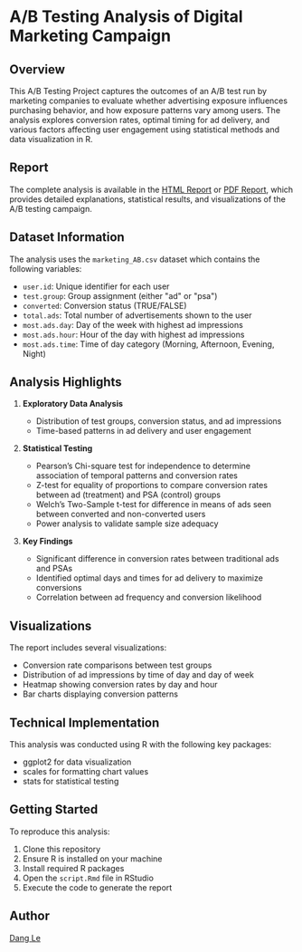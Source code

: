 # A/B Testing Analysis of Digital Marketing Campaign


## Overview

This A/B Testing Project captures the outcomes of an A/B test run by marketing companies to evaluate whether advertising exposure influences purchasing behavior, and how exposure patterns vary among users. The analysis explores conversion rates, optimal timing for ad delivery, and various factors affecting user engagement using statistical methods and data visualization in R. 

## Report

The complete analysis is available in the [HTML Report](./report.html) or [PDF Report](./A_B%20Testing%20Analysis%20of%20Digital%20Marketing%20Campaign.pdf), which provides detailed explanations, statistical results, and visualizations of the A/B testing campaign.

## Dataset Information

The analysis uses the `marketing_AB.csv` dataset which contains the following variables:
- `user.id`: Unique identifier for each user
- `test.group`: Group assignment (either "ad" or "psa")
- `converted`: Conversion status (TRUE/FALSE)
- `total.ads`: Total number of advertisements shown to the user
- `most.ads.day`: Day of the week with highest ad impressions
- `most.ads.hour`: Hour of the day with highest ad impressions
- `most.ads.time`: Time of day category (Morning, Afternoon, Evening, Night)

## Analysis Highlights

1. **Exploratory Data Analysis**
   - Distribution of test groups, conversion status, and ad impressions
   - Time-based patterns in ad delivery and user engagement

2. **Statistical Testing**
   - Pearson’s Chi-square test for independence to determine association of temporal patterns and conversion rates
   - Z-test for equality of proportions to compare conversion rates between ad (treatment) and PSA (control) groups
   - Welch’s Two-Sample t-test for difference in means of ads seen between converted and non-converted users 
   - Power analysis to validate sample size adequacy

3. **Key Findings**
   - Significant difference in conversion rates between traditional ads and PSAs
   - Identified optimal days and times for ad delivery to maximize conversions
   - Correlation between ad frequency and conversion likelihood

## Visualizations

The report includes several visualizations:
- Conversion rate comparisons between test groups
- Distribution of ad impressions by time of day and day of week
- Heatmap showing conversion rates by day and hour
- Bar charts displaying conversion patterns

## Technical Implementation

This analysis was conducted using R with the following key packages:
- ggplot2 for data visualization
- scales for formatting chart values
- stats for statistical testing

## Getting Started

To reproduce this analysis:

1. Clone this repository
2. Ensure R is installed on your machine
3. Install required R packages
4. Open the `script.Rmd` file in RStudio
5. Execute the code to generate the report


## Author

[Dang Le](https://www.linkedin.com/in/hdang-le3107/)
